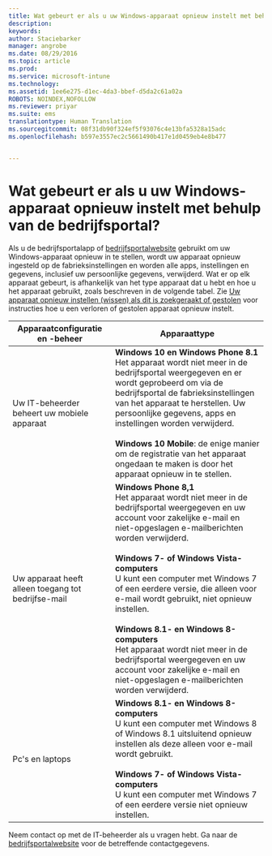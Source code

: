 ```yaml
---
title: Wat gebeurt er als u uw Windows-apparaat opnieuw instelt met behulp van de bedrijfsportal? | Microsoft Intune
description: 
keywords: 
author: Staciebarker
manager: angrobe
ms.date: 08/29/2016
ms.topic: article
ms.prod: 
ms.service: microsoft-intune
ms.technology: 
ms.assetid: 1ee6e275-d1ec-4da3-bbef-d5da2c61a02a
ROBOTS: NOINDEX,NOFOLLOW
ms.reviewer: priyar
ms.suite: ems
translationtype: Human Translation
ms.sourcegitcommit: 08f31db90f324ef5f93076c4e13bfa5328a15adc
ms.openlocfilehash: b597e3557ec2c5661490b417e1d0459eb4e8b477


---
```



# Wat gebeurt er als u uw Windows-apparaat opnieuw instelt met behulp van de bedrijfsportal?

Als u de bedrijfsportalapp of [bedrijfsportalwebsite](reset-your-device-cpwebsite.md) gebruikt om uw Windows-apparaat opnieuw in te stellen, wordt uw apparaat opnieuw ingesteld op de fabrieksinstellingen en worden alle apps, instellingen en gegevens, inclusief uw persoonlijke gegevens, verwijderd. Wat er op elk apparaat gebeurt, is afhankelijk van het type apparaat dat u hebt en hoe u het apparaat gebruikt, zoals beschreven in de volgende tabel. Zie [Uw apparaat opnieuw instellen (wissen) als dit is zoekgeraakt of gestolen](reset-erase-your-lost-or-stolen-device-windows.md) voor instructies hoe u een verloren of gestolen apparaat opnieuw instelt.

|Apparaatconfiguratie en -beheer|Apparaattype|
|---------------------------------------|---------------|
|Uw IT-beheerder beheert uw mobiele apparaat|**Windows 10 en Windows Phone 8.1**</br>Het apparaat wordt niet meer in de bedrijfsportal weergegeven en er wordt geprobeerd om via de bedrijfsportal de fabrieksinstellingen van het apparaat te herstellen. Uw persoonlijke gegevens, apps en instellingen worden verwijderd. <br /><br />**Windows 10 Mobile**: de enige manier om de registratie van het apparaat ongedaan te maken is door het apparaat opnieuw in te stellen.|
|Uw apparaat heeft alleen toegang tot bedrijfse-mail|**Windows Phone 8,1**<br />Het apparaat wordt niet meer in de bedrijfsportal weergegeven en uw account voor zakelijke e-mail en niet-opgeslagen e-mailberichten worden verwijderd.<br /><br />**Windows 7- of Windows Vista-computers**<br />U kunt een computer met Windows 7 of een eerdere versie, die alleen voor e-mail wordt gebruikt, niet opnieuw instellen.<br /><br />**Windows 8.1- en Windows 8-computers**<br />Het apparaat wordt niet meer in de bedrijfsportal weergegeven en uw account voor zakelijke e-mail en niet-opgeslagen e-mailberichten worden verwijderd.|
|Pc's en laptops|**Windows 8.1- en Windows 8-computers**<br />U kunt een computer met Windows 8 of Windows 8.1 uitsluitend opnieuw instellen als deze alleen voor e-mail wordt gebruikt.<br /><br />**Windows 7- of Windows Vista-computers**<br />U kunt een computer met Windows 7 of een eerdere versie niet opnieuw instellen.|

Neem contact op met de IT-beheerder als u vragen hebt. Ga naar de [bedrijfsportalwebsite](http://portal.manage.microsoft.com) voor de betreffende contactgegevens.





<!--HONumber=Oct16_HO2-->


